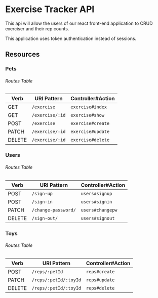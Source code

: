 # Exercise Tracker API

This api will allow the users of our react front-end application to CRUD exerciser and their rep counts.

This application uses token authentication instead of sessions.

## Resources

### Pets

###### Routes Table

| Verb   | URI Pattern            | Controller#Action |
|--------|------------------------|-------------------|
| GET   | `/exercise`             | `exercise#index`    |
| GET   | `/exercise/:id`             | `exercise#show`    |
| POST   | `/exercise`             | `exercise#create`    |
| PATCH  | `/exercise/:id` | `exercise#update`  |
| DELETE | `/exercise/:id`        | `exercise#delete`   |

### Users

###### Routes Table

| Verb   | URI Pattern            | Controller#Action |
|--------|------------------------|-------------------|
| POST   | `/sign-up`             | `users#signup`    |
| POST   | `/sign-in`             | `users#signin`    |
| PATCH  | `/change-password/` | `users#changepw`  |
| DELETE | `/sign-out/`        | `users#signout`   |

### Toys

###### Routes Table

| Verb   | URI Pattern            | Controller#Action |
|--------|------------------------|-------------------|
| POST   | `/reps/:petId`             | `reps#create`    |
| PATCH  | `/reps/:petId/:toyId` | `reps#update`  |
| DELETE | `/reps/:petId/:toyId`        | `reps#delete`   |
